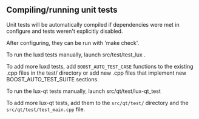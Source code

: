Compiling/running unit tests
------------------------------------

Unit tests will be automatically compiled if dependencies were met in configure
and tests weren't explicitly disabled.

After configuring, they can be run with 'make check'.

To run the luxd tests manually, launch src/test/test_lux .

To add more luxd tests, add `BOOST_AUTO_TEST_CASE` functions to the existing
.cpp files in the test/ directory or add new .cpp files that
implement new BOOST_AUTO_TEST_SUITE sections.

To run the lux-qt tests manually, launch src/qt/test/lux-qt_test

To add more lux-qt tests, add them to the `src/qt/test/` directory and
the `src/qt/test/test_main.cpp` file.
